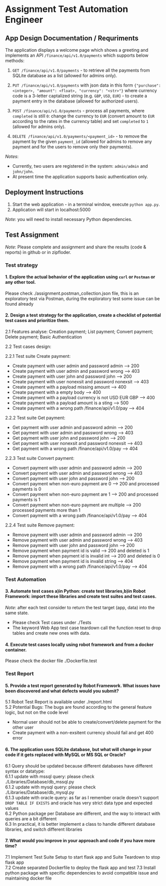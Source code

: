 # Assignment Test Automation Engineer

## App Design Documentation / Requriments

The application displays a welcome page which shows a greeting
and implements an API `/finance/api/v1.0/payments` which supports below methods:

1. `GET /finance/api/v1.0/payments` - to retrieve all the payments from SQLite database as a list (allowed for admins only).

1. `PUT /finance/api/v1.0/payments` with json data in this form `{"purchase": <integer>, "amount": <float>, "currency": "<str>"}` where currency code is a 3-letter captalized string (e.g. `GBP`, `USD`, `EUR`) - to create a payment entry in the database (allowed for authorized users).

1. `POST /finance/api/v1.0/payments` - process all payments, where `completed` is still `0`: change the currency to `EUR` (convert amount to `EUR` according to the rates in the currency table) and set `completed` to `1` (allowed for admins only).

1. `DELETE /finance/api/v1.0/payments/<payment_id>` - to remove the payment by the given `payment_id` (allowed for admins to remove any payment and for the users to remove only their payments).

_Notes_:

* Currently, two users are registered in the system: `admin/admin` and `john/john`.
* At present time the application supports basic authentication only.

## Deployment Instructions

1. Start the web application - in a terminal window, execute `python app.py`.
1. Application will start in localhost:5000

_Note_: you will need to install necessary Python dependencies.

## Test Assignment

_Note_: Please complete and assignment and share the results (code & reports) in github or in zipfloder.

<h3><B>Test strategy</B></h3>

#### 1. Explore the actual behavior of the application using `curl` or `Postman` or any other tool.
Please check ./assignment.postman_collection.json file, this is an exploratory test via Postman, during the exploratory test some issue can be found already
#### 2. Design a test strategy for the application, create a checklist of potential test cases and prioritize them. 

   2.1 Features analyse: Creation payment; List payment; Convert payment; Delete payment; Basic Authentication  
   
   2.2 Test cases design:   
   
   2.2.1 Test suite Create payment: 
   * Create payment with user admin and password admin --> 200
   * Create payment with user admin and password wrong --> 403
   * Create payment with user john and password john --> 200
   * Create payment with user nonexsit and password nonexsit --> 403
   * Create payment with a payload missing amount --> 400
   * Create payment with a empty body --> 400
   * Create payment with a payload currency is not USD EUR GBP --> 400
   * Create payment with a payload amount is a sting --> 500
   * Create payment with a wrong path /finance/api/v1.0/pay --> 404

   2.2.2 Test suite Get payment: 
   * Get payment with user admin and password admin --> 200
   * Get payment with user admin and password wrong --> 403
   * Get payment with user john and password john --> 200
   * Get payment with user nonexsit and password nonexsit --> 403
   * Get payment with a wrong path /finance/api/v1.0/pay --> 404

   2.2.3 Test suite Convert payment: 
   * Convert payment with user admin and password admin --> 200
   * Convert payment with user admin and password wrong --> 403
   * Convert payment with user john and password john --> 200
   * Convert payment when non-euro payment are 0 --> 200 and processed payments is 0
   * Convert payment when non-euro payment are 1 --> 200 and processed payments is 1
   * Convert payment when non-euro payment are multiple --> 200 processed payments more than 1
   * Convert payment with a wrong path /finance/api/v1.0/pay --> 404

   2.2.4 Test suite Remove payment: 
   * Remove payment with user admin and password admin --> 200
   * Remove payment with user admin and password wrong --> 403
   * Remove payment with user john and password john --> 200
   * Remove payment when payment id is valid --> 200 and deleted is 1
   * Remove payment when payment id is invalid int --> 200 and deleted is 0
   * Remove payment when payment id is invalid string --> 404
   * Remove payment with a wrong path /finance/api/v1.0/pay --> 404

<h3><B>Test Automation</B></h3>    
   
#### 3. Automate test cases a)in Python: create test libraries,b)in Robot Framework: import these libraries and create test suites and test cases.

   _Note_: after each test consider to return the test target (app, data) into the same state.
   * Please check Test cases under ./Tests
   * The keyword Web App test case teardown call the function reset to drop tables and create new ones with data.
   
#### 4. Execute test cases locally using robot framework and from a docker container.      
   Please check the docker file ./Dockerfile.test

<h3><B>Test Report</B></h3>  

#### 5. Provide a test report generated by Robot Framework. What issues have been discovered and what defects would you submit?   
   5.1 Robot Test Report is available under ./report.html     
   5.2 Potential Bugs: The bugs are found according to the general feature logic, but not on the code level    
   * Normal user should not be able to create/convert/delete payment for the other user   
   * Create payment with a non-exsitent currency should fail and get 400 error    

#### 6. The application uses SQLite database, but what will change in your code if it gets replaced with MySQL or MS SQL or Oracle?    
   6.1 Query should be updated because different databases have different syntax or datatype:      
   6.1.1 update with mssql query: please check ./Libraries/Database/db_mssql.py      
   6.1.2 update with mysql query: please check ./Libraries/Database/db_mysql.py        
   6.1.3 update with oracle query: as far as I remember oracle doesn't support     
   ```DROP TABLE IF EXISTS``` and oracle has very strict data type and expected values       
   6.2 Python package per Database are different, and the way to interact with queries are a bit different    
   6.3 In practical, it is better implement a class to handle different database libraries, and switch different libraries
   
#### 7. What would you improve in your approach and code if you have more time?     
   7.1 Implement Test Suite Setup to start flask app and Suite Teardown to stop flask app     
   7.2 Create separated Dockerfile to deploy the flask app and test
   7.3 Install python package with specific dependencies to avoid compatible issue and maintaining docker file
